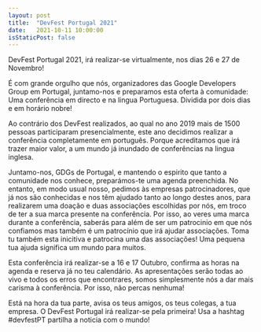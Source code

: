 ```yaml
---
layout: post
title:  "DevFest Portugal 2021"
date:   2021-10-11 10:00:00
isStaticPost: false
---
```

DevFest Portugal 2021, irá realizar-se virtualmente, nos dias 26 e 27 de Novembro!

É com grande orgulho que nós, organizadores das Google Developers Group em Portugal, juntamo-nos e preparamos esta oferta à comunidade: Uma conferência em directo e na lingua Portuguesa. Dividida por dois dias e em horário nobre! 

Ao contrário dos DevFest realizados, ao qual no ano 2019 mais de 1500 pessoas participaram presencialmente, este ano decidimos realizar a conferência completamente em português. Porque acreditamos que irá trazer maior valor, a um mundo já inundado de conferências na lingua inglesa. 

Juntamo-nos, GDGs de Portugal, e mantendo o espirito que tanto a comunidade nos conhece, preparámos-te uma agenda preenchida. No entanto, em modo usual nosso, pedimos às empresas patrocinadores, que já nos são conhecidas e nos têm ajudado tanto ao longo destes anos, para realizarem uma doação e duas associações escolhidas por nós, em troco de ter a sua marca presente na conferência. Por isso, ao veres uma marca durante a conferência, saberás para além de ser um patrocinio em que nós confiamos mas também é um patrocínio que irá ajudar associações. Toma tu também esta inicitiva e patrocina uma das associações! Uma pequena tua ajuda significa um mundo para muitos.

Esta conferência irá realizar-se a 16 e 17 Outubro, confirma as horas na agenda e reserva já no teu calendário. As apresentações serão todas ao vivo e todos os erros que encontrares, somos simplesmente nós a dar mais carisma à conferência. Por isso, não percas nenhuma!

Está na hora da tua parte, avisa os teus amigos, os teus colegas, a tua empresa. O DevFest Portugal irá realizar-se pela primeira! Usa a hashtag #devfestPT partilha a noticia com o mundo!